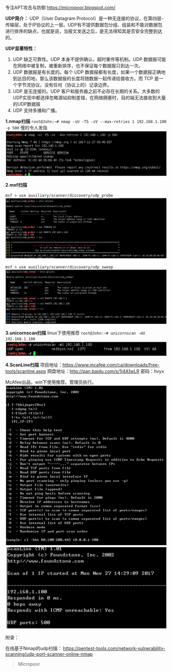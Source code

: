 专注APT攻击与防御
https://micropoor.blogspot.com/

**UDP简介：**
UDP（User Datagram Protocol）是一种无连接的协议，在第四层-传输层，处于IP协议的上一层。UDP有不提供数据包分组、组装和不能对数据包进行排序的缺点，也就是说，当报文发送之后，是无法得知其是否安全完整到达的。

**UDP显著特性：**
1. UDP 缺乏可靠性。UDP 本身不提供确认，超时重传等机制。UDP 数据报可能在网络中被复制，被重新排序，也不保证每个数据报只到达一次。
2. UDP 数据报是有长度的。每个 UDP 数据报都有长度，如果一个数据报正确地到达目的地，那么该数据报的长度将随数据一起传递给接收方。而 TCP 是一个字节流协议，没有任何（协议上的）记录边界。
3. UDP 是无连接的。UDP 客户和服务器之前不必存在长期的关系。大多数的UDP实现中都选择忽略源站抑制差错，在网络拥塞时，目的端无法接收到大量的UDP数据报
4. UDP 支持多播和广播。

**1.nmap扫描**
`root@John:~# nmap -sU -T5 -sV --max-retries 1 192.168.1.100 -p 500`
慢的令人发指
![](media/d72422cf94838311f188ab28855607d8.jpg)

**2.msf扫描**

`msf > use auxiliary/scanner/discovery/udp_probe`
![](media/bc1606e0634d5b82b4067bad86f3344a.jpg)

`msf > use auxiliary/scanner/discovery/udp_sweep`
![](media/644ad38c39a0f2bf861b3c623106f48a.jpg)

**3.unicornscan扫描**
linux下使用推荐
`root@John:~# unicornscan -mU 192.168.1.100`
![](media/13b2da3f39b189f06cbef691c8a58b79.jpg)

**4.ScanLine扫描**
项目地址：https://www.mcafee.com/ca/downloads/free-tools/scanline.aspx
网盘地址：http://pan.baidu.com/s/1i4A1wLR
密码：hvyx

McAfee出品，win下使用推荐。管理员执行。
![](media/d3fdd900da379ed4c465e58fb5db4b46.jpg)
![](media/08e8b1ff1f1a750224a3e98f3c7bb04e.jpg)

附录：

在线基于Nmap的udp扫描：
https://pentest-tools.com/network-vulnerability-scanning/udp-port-scanner-online-nmap

>   Micropoor

